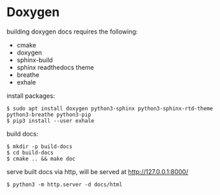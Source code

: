 
# Doxygen

building doxygen docs requires the following:

* cmake
* doxygen
* sphinx-build
* sphinx readthedocs theme
* breathe
* exhale

install packages:

    $ sudo apt install doxygen python3-sphinx python3-sphinx-rtd-theme python3-breathe python3-pip
    $ pip3 install --user exhale
    
build docs:

    $ mkdir -p build-docs
    $ cd build-docs
    $ cmake .. && make doc 

serve built docs via http, will be served at http://127.0.0.1:8000/

    $ python3 -m http.server -d docs/html
    

